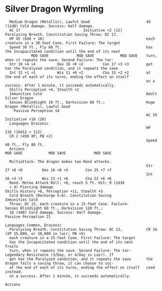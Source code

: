 # Silver Dragon Wyrmling

      Medium Dragon (Metallic), Lawful Good                          49 (11d8) Cold damage. Success: Half damage.
      AC 17                             Initiative +2 (12)                 Paralyzing Breath. Constitution Saving Throw: DC 17,
      HP 45 (6d8 + 18)                                               each creature in a 30-foot Cone. First Failure: The target
      Speed 30 ft., Fly 60 ft.                                       has the Incapacitated condition until the end of its next
                MOD SAVE             MOD SAVE            MOD SAVE    turn, when it repeats the save. Second Failure: The tar-
      Str 19 +4 +4          Dex 10 +0 +2         Con 17 +3 +3        get has the Paralyzed condition, and it repeats the save
      Int 12 +1 +1          Wis 11 +0 +2         Cha 15 +2 +2        at the end of each of its turns, ending the effect on itself
                                                                     on a success. After 1 minute, it succeeds automatically.
      Skills Perception +4, Stealth +2
      Immunities Cold                                                Adult Silver Dragon
      Senses Blindsight 10 ft., Darkvision 60 ft.;                   Huge Dragon (Metallic), Lawful Good
        Passive Perception 14
                                                                     AC 19                          Initiative +10 (20)
      Languages Draconic
                                                                     HP 216 (16d12 + 112)
      CR 2 (450 XP; PB +2)
                                                                     Speed 40 ft., Fly 80 ft.
      Actions                                                                  MOD SAVE            MOD SAVE             MOD SAVE

      Multiattack. The dragon makes two Rend attacks.
                                                                     Str 27 +8 +8         Dex 10 +0 +5        Con 25 +7 +7
                                                                     Int 16 +3 +3         Wis 13 +1 +6        Cha 22 +6 +6
      Rend. Melee Attack Roll: +6, reach 5 ft. Hit: 9 (1d10
      + 4) Piercing damage.                                          Skills History +8, Perception +11, Stealth +5
      Cold Breath (Recharge 5–6). Constitution Saving                Immunities Cold
      Throw: DC 13, each creature in a 15-foot Cone. Failure:        Senses Blindsight 60 ft., Darkvision 120 ft.;
      18 (4d8) Cold damage. Success: Half damage.                      Passive Perception 21
                                                                     Languages Common, Draconic
      Paralyzing Breath. Constitution Saving Throw: DC 13,           CR 16 (XP 15,000, or 18,000 in lair; PB +5)
      each creature in a 15-foot Cone. First Failure: The target
      has the Incapacitated condition until the end of its next      Traits
      turn, when it repeats the save. Second Failure: The tar-       Legendary Resistance (3/Day, or 4/Day in Lair). If
      get has the Paralyzed condition, and it repeats the save       the dragon fails a saving throw, it can choose to suc-
      at the end of each of its turns, ending the effect on itself   ceed instead.
      on a success. After 1 minute, it succeeds automatically.
                                                                     Actions
